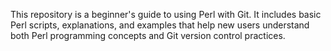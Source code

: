 This repository is a beginner's guide to using Perl with Git. It includes basic Perl scripts, explanations, and examples that help new users understand both Perl programming concepts and Git version control practices.
